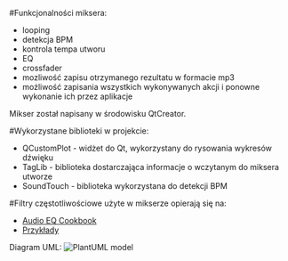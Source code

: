 #Funkcjonalności miksera:
- looping
- detekcja BPM
- kontrola tempa utworu
- EQ
- crossfader
- mozliwość zapisu otrzymanego rezultatu w formacie mp3
- możliwość zapisania wszystkich wykonywanych akcji i ponowne wykonanie ich przez aplikacje

Mikser został napisany w środowisku QtCreator.

#Wykorzystane biblioteki w projekcie:
- QCustomPlot - widżet do Qt, wykorzystany do rysowania wykresów dźwięku 
- TagLib - biblioteka dostarczająca informacje o wczytanym do miksera utworze
- SoundTouch - biblioteka wykorzystana do detekcji BPM

#Filtry częstotliwościowe użyte w mikserze opierają się na:
- [Audio EQ Cookbook](http://www.musicdsp.org/files/Audio-EQ-Cookbook.txt)
- [Przykłady](http://blog.bjornroche.com/2012/08/basic-audio-eqs.html)

Diagram UML:
![PlantUML model](http://www.plantuml.com/plantuml/png/fLXHRziu4dxth-3JGVQwm9hj5OVchjWqYMy395Uxtjq-54L0IsERjnIfa9GT8-ZzzXCvaaEfbD9k_I1Jttmp7973uP2_6CkqBNCn6gM26KDk6PSVkSpKOJHwQXFruWLPgL9cXLOf6CFbzgJ17meceRBG8NYbHahUa1tR0w7aRQDudbgkP5ojbY6ph-TBRjAkbnwCT7RrK2XjdN978PHqX-1nD2BLxyNl_CsRG6jISiIzNukJNnDY6W3bozzs6bX6xEwk8y5ElGus6mMUWoOPiyotuYYjuNzhLknuQXRy8MV5jOLyGZ9kqkjy-ub-Hf8R3aHFqF9YyOvfGoPMi_JFXUBIddhw0rAhz3ypLQu5l2KFi-cH3cZH7ZKwFSuwQckcRvGgLYxUxcOzUYYjEiL6ZuqhcVLQSB9A7oa37j113sZZ0UttWFPxuFI7A1iknFJeddtZXmp_r_50WosrhDgVNdtk4r6KnIn_y9pf4Vy7IRHXKLm6Foq_0Ci-QcxXHgL_4b4zQWay58Adt0Ph9rb-vDaMB9aKJ8Eqv5_avp6ozufdn5Ic2x-0V1WdoulIM9KlXAfKqbDxG8K-e_E_m9dnAB0Z5ClEouohPBcosgMSQfn1iXp6CHOTf1cs1ynMlwbv9M-H_nEnYUIvLlcpT9-SCJz4V0Y8QxScmLuoorP2sIGqidLZTI5uHSYIAbREryPMTEj6ohAr038fckQKS6bzehcM6JoC-xkWlNtG7-Z4W83KujpquEsEKwsCcRCCzCMEoIqaplIUYR9dZfBuR7JWmv2n7B8XyOvlTxtoq3fznZmTjjz7m251XeupjBBCGh8HYbbIyKH4Ill4IjO1EHvzwTcVSTjqYSNFsFlI5gKb4_RqqiYltr_2dgTG2_6b5c8s8ffPgEtz1BBCwzB0r53DMfUR3UZP9_htrvzZ4bfBsjcgitydo_Vh_q8QfYnP2b5OFQurgsfcuQkPmZrdKPJMAFf9cF-hiUMxeuLphTcHA3yGZGaSgRdIERDau_zg2Mx-4sBTNurnQOF8RqO7mukLCjtLOvJSbnNrzIldn4APsPIq0Jfkwwh3rJ8Qkq5m3Z8mF8SfwFaG8tI4Fky9_GPNwB0lGvIz4cKEo1cc39gna1SAAKECY96GKmXsJ5fQ6bAbCroDxOBy4NTtOtMPMf93VhKS1SloibBCG9D9XWsKhPKIX9j5rGzaBMZ5NIfmrKyBVhUuRRtxeZnSmEiYntVtIHeEN6ONIXhx1FgrVmDoQtVNSWNfaqHKlLsxGhCQYX35AYuqaTh6CmHSnRjYUI7088ZfhD2mTnwUksy91CWl0BAMx-O9kTV0H3tJYFWHTR5wMpNkGoo7h1UZ8UX2rADXhyxa7sxgGz3fVmqwVKH7tVmoINTCOfBgaL2K-7bpctFmwcV4LNl70EJcL3wlmBO5M1F7O2wtBXlj8IPfAsm4svgcT4NeL8JvAD1bWSaqoEyOKGkcMHxYOL0XVe-PJs3F63yHGVKP8UoTMYXqAu2pKZFq9G0ngoA4yU8U5SGzjLiiD_l6uBw3bMp378zQ7rdlkLVBf0QC3_afmV3w6zoFO_mRTVYzQAlqyIxLGNu3ynOoNkR3HblKRxJxQnNWWrP3OgzDJ9r8R0WJB0om69LppN8m8TtiG6pcN5ZGZShyvocfczifQGfoUop20GzjP60XjLM6x1IpFbSbJIhhoEQ2RRtCHLueA-NNqa1i-McNQbnpK6ZXeBa5FAQSIWDqltahwbXzGhhLep-0-DIGX6Z1IWCOdk5UjK2uWwwiAhu2RrGFY7cYLsIPZWjnCRT4Mx2NJQBlAt11kaEAexLKCsv2l3jZinX8O-3B6FWgYSxqB0xJEFmo3h-AHT_iRlOwZlyZ3lTOeL4u1YBp-yxW6bZspg_JP7pMYa79pSvNC9Kg6WvhnzwZLLo4jMAVp1GmVEJhgn2_j6yw7r6bkMsf5zZR-eGoAAIjpVE3A_dSXtSt5EndQ3lfwKMePfoHKC6ac4r9GQTa3TkPVuPEuAdcfbA3xApjN2bbvThPw2_UaM2IyhlTx2ydgS08_IuZFt9RqrJYPo5MIWTy2Q-i7yEwawKMQz5EaVeLk0Ka9aj_zpednRWx_Svuk_jSbGPkrHwkzY1jShenNgKWAxmqA9WWqRV7NVM51cD-GFy3263ckppeNe657-KWLI3IVw61Ozwv-dzyzjQ-Cw0dpIIkKvo0AHbUTAsu_CZslmBBG2TawQAAJ7myaTOjZb1cW1WmmJk9Et94uFIwEHPpqoYyJY5kS0uxRk5EAcxWpkeIEj262UCmeGxLCtSd8vyuHmJFqSxeBo2pCXV_1m00)

